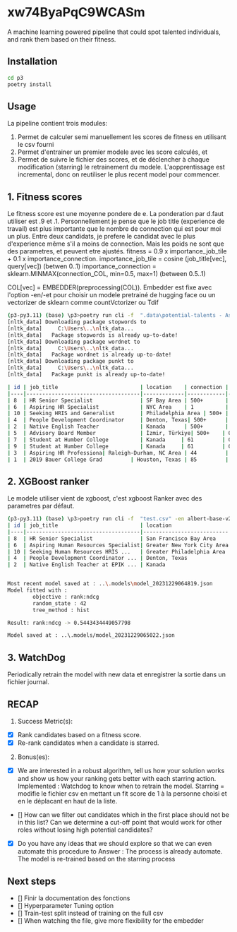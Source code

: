 
#  xw74ByaPqC9WCASm

A machine learning powered pipeline that could spot talented individuals, and rank them based on their fitness.

## Installation

```bash
cd p3
poetry install
```

## Usage
La pipeline contient trois modules:
1. Permet de calculer semi manuellement les scores de fitness en utilisant le csv fourni
2. Permet d'entrainer un premier modele avec les score calculés, et
3. Permet de suivre le fichier des scores, et de déclencher à chaque modification (starring) le retrainement du modele. L'aopprentissage est incremental, donc on reutiliser le plus recent model pour commencer.

## 1. Fitness scores
Le fitness score est une moyenne pondere de e. La ponderation par d.faut utiliser est .9 et .1. Personnellement je pense que le job title (experience de travail) est plus importante que le nombre de connection qui est pour moi un plus. Entre deux candidats, je prefere le candidat avec le plus d'experience même s'il a moins de connection. Mais les poids ne sont que des parametres, et peuvent etre ajustés.
fitness =  0.9 x importance_job_tile + 0.1 x importance_connection.
importance_job_tile =  cosine (job_title[vec], query[vec]) (betwen 0..1)
importance_connection =  sklearn.MINMAX(connection_COL, min=0.5, max=1) (between 0.5..1)

COL[vec] =  EMBEDDER(preprocessing(COL)). Embedder est fixe avec l'option -en/-et pour choisir un modele pretrainé de hugging face ou un vectorizer de sklearn comme countVctorizer ou Tdif

```bash
(p3-py3.11) (base) \p3>poetry run cli -f  ".data\potential-talents - Aspiring human resources - seeking human resources.csv" -en albert-base-v2 -q "Aspiring human resources" --debug rank
[nltk_data] Downloading package stopwords to
[nltk_data]     C:\Users\..\nltk_data...
[nltk_data]   Package stopwords is already up-to-date!
[nltk_data] Downloading package wordnet to
[nltk_data]     C:\Users\..\nltk_data...
[nltk_data]   Package wordnet is already up-to-date!
[nltk_data] Downloading package punkt to
[nltk_data]     C:\Users\..\nltk_data...
[nltk_data]   Package punkt is already up-to-date!

| id | job_title                          | location    | connection | fit      | query                     | qId |
|----|------------------------------------|-------------|------------|----------|---------------------------|-----|
| 8  | HR Senior Specialist               | SF Bay Area | 500+       | 0.919851 | Aspiring human resources  | 0   |
| 6  | Aspiring HR Specialist             | NYC Area    | 1          | 0.918608 | Aspiring human resources  | 0   |
| 10 | Seeking HRIS and Generalist        | Philadelphia Area | 500+ | 0.891796 | Aspiring human resources  | 0   |
| 4  | People Development Coordinator     | Denton, Texas| 500+      | 0.889278 | Aspiring human resources  | 0   |
| 2  | Native English Teacher             | Kanada      | 500+       | 0.889178 | Aspiring human resources  | 0   |
| 5  | Advisory Board Member              | İzmir, Türkiye| 500+    | 0.884010 | Aspiring human resources  | 0   |
| 7  | Student at Humber College          | Kanada     | 61         | 0.873881 | Aspiring human resources  | 0   |
| 9  | Student at Humber College          | Kanada     | 61         | 0.873881 | Aspiring human resources  | 0   |
| 3  | Aspiring HR Professiona| Raleigh-Durham, NC Area | 44         | 0.871002 | Aspiring human resources  | 0   |
| 1  | 2019 Bauer College Grad         | Houston, Texas | 85         | 0.844078 | Aspiring human resources  | 0   |

```

## 2. XGBoost ranker
Le modele utiliser vient de xgboost, c'est xgboost Ranker avec des parametres par défaut.
```bash
(p3-py3.11) (base) \p3>poetry run cli -f  "test.csv" -en albert-base-v2  --debug fit
| id | job_title                          | location                  | conn | fit| query                     | qId | relevance_score  |
|----|------------------------------------|---------------------------|------------|----|---------------------------|------------------------|
| 8  | HR Senior Specialist               | San Francisco Bay Area    | 500+ | 0.919851 | Aspiring human resources  | 0   | 1                |
| 6  | Aspiring Human Resources Specialist| Greater New York City Area| 1    | 0.918608 | Aspiring human resources  | 0   | 2                |
| 10 | Seeking Human Resources HRIS ...   | Greater Philadelphia Area | 500+ | 0.891796 | Aspiring human resources  | 0   | 3                |
| 4  | People Development Coordinator ... | Denton, Texas             | 500+ | 0.889278 | Aspiring human resources  | 0   | 4                |
| 2  | Native English Teacher at EPIK ... | Kanada                    | 500+ | 0.889178 | Aspiring human resources  | 0   | 5                |


Most recent model saved at : ..\.models\model_20231229064819.json
Model fitted with :
        objective : rank:ndcg
        random_state : 42
        tree_method : hist

Result: rank:ndcg -> 0.5443434449057798

Model saved at : ..\.models/model_20231229065022.json
```
## 3. WatchDog
Periodically retrain the model with new data et enregistrer la sortie dans un fichier journal.

## RECAP
1. Success Metric(s):

-[X] Rank candidates based on a fitness score.
-[X] Re-rank candidates when a candidate is starred.

2. Bonus(es):

- [X] We are interested in a robust algorithm, tell us how your solution works and show us how your ranking gets better with each starring action.
  Implemented : Watchdog to know when to retrain the model. Starring = modifie le fichier csv en mettant un fit score de 1 à la personne choisi et en le déplacant en haut de la liste.

- [] How can we filter out candidates which in the first place should not be in this list? Can we determine a cut-off point that would work for other roles without losing high potential candidates?

-[x] Do you have any ideas that we should explore so that we can even automate this procedure to 
  Answer : The process is already automate. The model is re-trained based on the starring process

## Next steps
- [] Finir la documentation des fonctions
- [] Hyperparameter Tuning option 
- [] Train-test split instead of training on the full csv
- [] When watching the file, give more flexibility for the embedder